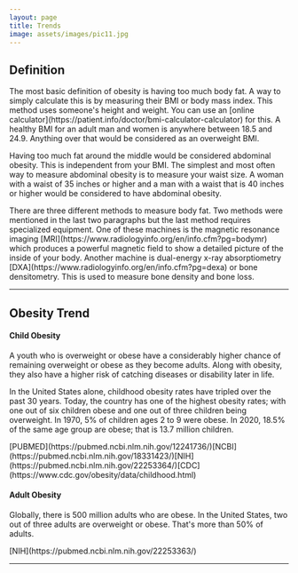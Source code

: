 ```yaml
---
layout: page
title: Trends
image: assets/images/pic11.jpg
---
```

<h2>Definition</h2>
<p>The most basic definition of obesity is having too much body fat. A way to simply calculate this is by measuring their BMI or body mass index. This method uses someone's height and weight. You can use an [online calculator](https://patient.info/doctor/bmi-calculator-calculator) for this. A healthy BMI for an adult man and women is anywhere between 18.5 and 24.9. Anything over that would be considered as an overweight BMI. </p>


<p>Having too much fat around the middle would be considered abdominal obesity. This is independent from your BMI. The simplest and most often way to measure abdominal obesity is to measure your waist size. A woman with a waist of 35 inches or higher and a man with a waist that is 40 inches or higher would be considered to have abdominal obesity. </p>

<p>There are three different methods to measure body fat. Two methods were mentioned in the last two paragraphs but the last method requires specialized equipment. One of these machines is the magnetic resonance imaging [MRI](https://www.radiologyinfo.org/en/info.cfm?pg=bodymr) which produces a powerful magnetic field to show a detailed picture of the inside of your body. Another machine is dual-energy x-ray absorptiometry [DXA](https://www.radiologyinfo.org/en/info.cfm?pg=dexa) or bone densitometry. This is used to measure bone density and bone loss.
</p>

<hr class="major" />

<h2>Obesity Trend</h2>

<h4>Child Obesity</h4>
<p>A youth who is overweight or obese have a considerably higher chance of remaining overweight or obese as they become adults. Along with obesity, they also have a higher risk of catching diseases or disability later in life.
</p>

<p>In the United States alone, childhood obesity rates have tripled over the past 30 years. Today, the country has one of the highest obesity rates; with one out of six children obese and one out of three children being overweight. In 1970, 5% of children ages 2 to 9 were obese. In 2020, 18.5% of the same age group are obese; that is 13.7 million children. </p>[PUBMED](https://pubmed.ncbi.nlm.nih.gov/12241736/)[NCBI](https://pubmed.ncbi.nlm.nih.gov/18331423/)[NIH](https://pubmed.ncbi.nlm.nih.gov/22253364/)[CDC](https://www.cdc.gov/obesity/data/childhood.html)
<a class="image"><img src="https://bloximages.chicago2.vip.townnews.com/mebaneenterprise.com/content/tncms/assets/v3/editorial/9/d7/9d7e0c5c-5460-11e8-8516-8ff0bba9c68f/5af45b2c5d872.image.jpg?resize=400%2C260" alt="" /></a>

<h4>Adult Obesity</h4>
<p>Globally, there is 500 million adults who are obese. In the United States, two out of three adults are overweight or obese. That's more than 50% of adults.</p>[NIH](https://pubmed.ncbi.nlm.nih.gov/22253363/)
<a class="image"><img src="https://www.procon.org/files/2-headlines-images/obese-man-with-measuring-tape.jpg" alt="" /></a>

<hr class="major" />

<!--<h2>Child Obesity</h2>
<p>A youth who is overweight or obese have a considerably higher chance of remaining overweight or obese as they become adults. Along with obesity, they also have a higher risk of catching diseases or disability later in life.
</p>
<p>In the United States alone, childhood obesity rates have tripled over the past 30 years. Today, the country has one of the highest obesity rates; with one out of six children obese and one out of three children being overweight. In 1970, 5% of children ages 2 to 9 were obese. In 2020, 18.5% of the same age group are obese; that is 13.7 million children.
</p>

<hr class="major" />

<h2>Adult Obesity</h2>
<p>Globally, there is 500 million adults who are obese. In the United States, two out of three adults are overweight or obese. That's more than 50% of adults. </p>
<p>Lorem ipsum dolor sit amet, consectetur adipiscing elit. Duis dapibus rutrum facilisis. Class aptent taciti sociosqu ad litora torquent per conubia nostra, per inceptos himenaeos. Etiam tristique libero eu nibh porttitor fermentum. Nullam venenatis erat id vehicula viverra. Nunc ultrices eros ut ultricies condimentum. Mauris risus lacus, blandit sit amet venenatis non, bibendum vitae dolor. Nunc lorem mauris, fringilla in aliquam at, euismod in lectus. Pellentesque habitant morbi tristique senectus et netus et malesuada fames ac turpis egestas. In non lorem sit amet elit placerat maximus. Pellentesque aliquam maximus risus, vel sed vehicula.</p>-->
